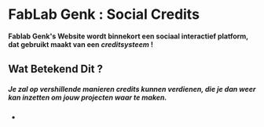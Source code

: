 # FabLab Genk : Social Credits
**Fablab Genk's Website wordt binnekort een sociaal interactief platform, dat gebruikt maakt van een _creditsysteem_ !**

## Wat Betekend Dit ?
##### Je zal op vershillende manieren credits kunnen verdienen, die je dan weer kan inzetten om jouw projecten waar te maken.
-
